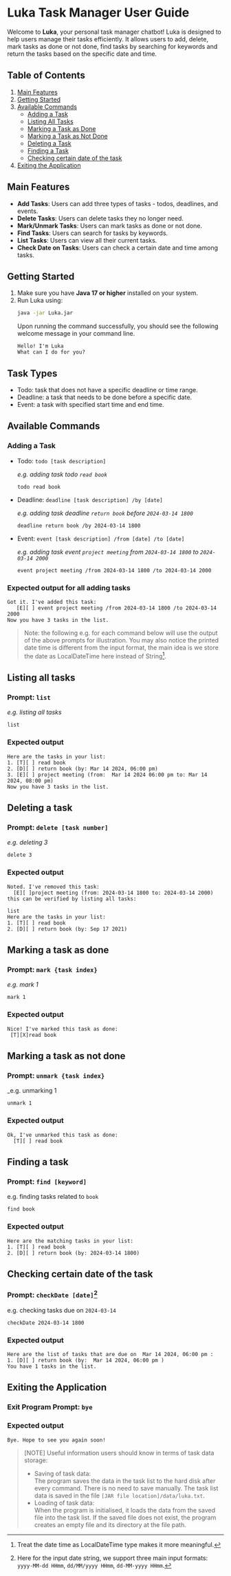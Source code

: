 # **Luka Task Manager User Guide**

Welcome to **Luka**, your personal task manager chatbot!
Luka is designed to help users manage their tasks efficiently.
It allows users to add, delete, mark tasks as done or not done, find tasks by searching for keywords and return the
tasks based on the specific date and time.

## **Table of Contents**

1. [Main Features](#main-features)
2. [Getting Started](#getting-started)
3. [Available Commands](#available-commands)
    - [Adding a Task](#adding-a-task)
    - [Listing All Tasks](#listing-all-tasks)
    - [Marking a Task as Done](#marking-a-task-as-done)
    - [Marking a Task as Not Done](#marking-a-task-as-not-done)
    - [Deleting a Task](#deleting-a-task)
    - [Finding a Task](#finding-a-task)
    - [Checking certain date of the task](#checking-certain-date-of-the-task)
5. [Exiting the Application](#exiting-the-application)

## Main Features

- **Add Tasks**: Users can add three types of tasks - todos, deadlines, and events.
- **Delete Tasks**: Users can delete tasks they no longer need.
- **Mark/Unmark Tasks**: Users can mark tasks as done or not done.
- **Find Tasks**: Users can search for tasks by keywords.
- **List Tasks**: Users can view all their current tasks.
- **Check Date on Tasks**: Users can check a certain date and time among tasks.

## Getting Started

1. Make sure you have **Java 17 or higher** installed on your system.
2. Run Luka using:
   ```sh
   java -jar Luka.jar
   ```
   Upon running the command successfully, you should see the following welcome message in your command line.
    ```
    Hello! I'm Luka
    What can I do for you?
   ```

## Task Types

- Todo: task that does not have a specific deadline or time range.
- Deadline: a task that needs to be done before a specific date.
- Event: a task with specified start time and end time.

## Available Commands

### Adding a Task

- Todo: `todo [task description]`

  _e.g. adding task todo `read book`_
    ```
    todo read book
    ```

- Deadline: `deadline [task description] /by [date]`

  _e.g. adding task deadline `return book` before `2024-03-14 1800`_
    ```
    deadline return book /by 2024-03-14 1800
    ```

- Event: `event [task description] /from [date] /to [date]`

  _e.g. adding task event `project meeting` from `2024-03-14 1800` to `2024-03-14 2000`_
    ```
    event project meeting /from 2024-03-14 1800 /to 2024-03-14 2000
    ```

### Expected output for all adding tasks

    Got it. I've added this task:
       [E][ ] event project meeting /from 2024-03-14 1800 /to 2024-03-14 2000
    Now you have 3 tasks in the list.

> Note: the following e.g. for each command below will use the output of the above prompts for illustration.
> You may also notice the printed date time is different from the input format, the main idea is
> we store the date as LocalDateTime here instead of String[^1].

## Listing all tasks

### Prompt: `list`

_e.g. listing all tasks_

```
list
```

### Expected output

    Here are the tasks in your list:
    1. [T][ ] read book
    2. [D][ ] return book (by: Mar 14 2024, 06:00 pm)
    3. [E][ ] project meeting (from:  Mar 14 2024 06:00 pm to: Mar 14 2024, 08:00 pm)
    Now you have 3 tasks in the list.

## Deleting a task

### Prompt: `delete [task number]`

_e.g. deleting 3_

```
delete 3
```

### Expected output

    Noted. I've removed this task:
      [E][ ]project meeting (from: 2024-03-14 1800 to: 2024-03-14 2000)
    this can be verified by listing all tasks:

    list
    Here are the tasks in your list:
    1. [T][ ] read book
    2. [D][ ] return book (by: Sep 17 2021)

## Marking a task as done

### Prompt: `mark {task index}`

_e.g. mark 1_

```
mark 1
```

### Expected output

    Nice! I've marked this task as done: 
     [T][X]read book 

## Marking a task as not done

### Prompt: `unmark {task index}`

_e.g. unmarking 1

  ```
  unmark 1
  ```

### Expected output

  ```
  Ok, I've unmarked this task as done: 
    [T][ ] read book 
  ```

## Finding a task

### Prompt: `find [keyword]`

e.g. finding tasks related to `book`

```
find book
```

### Expected output

    Here are the matching tasks in your list:
    1. [T][ ] read book
    2. [D][ ] return book (by: 2024-03-14 1800)

## Checking certain date of the task

### Prompt: `checkDate [date]`[^2]

e.g. checking tasks due on `2024-03-14`

```
checkDate 2024-03-14 1800
```

### Expected output

  ```
  Here are the list of tasks that are due on  Mar 14 2024, 06:00 pm :
  1. [D][ ] return book (by:  Mar 14 2024, 06:00 pm )
  You have 1 tasks in the list.
  ```

## Exiting the Application

### Exit Program Prompt: `bye`

### Expected output

  ```
  Bye. Hope to see you again soon!
  ```

> [NOTE]
> Useful information users should know in terms of task data storage:
> - Saving of task data: <br/>
The program saves the data in the task list to the hard disk after every command. There is no need to save manually.
The task list data is saved in the file `[JAR file location]/data/luka.txt`.
> - Loading of task data:<br/>
When the program is initialised, it loads the data from the saved file into the task list. If the saved file does not
exist, the program creates an empty file and its directory at the file path.

[^1]: Treat the date time as LocalDateTime type makes it more meaningful.

[^2]: Here for the input date string, we support three main input formats: `yyyy-MM-dd HHmm`, `dd/MM/yyyy HHmm`,
`dd-MM-yyyy HHmm`.